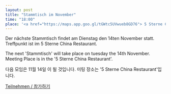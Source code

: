 ```yaml
---
layout: post
title: "Stammtisch im November"
time: "18:00"
place: '<a href="https://maps.app.goo.gl/tGWtc5UVwueb8GD76"> 5 Sterne China Restaurant</a>'
---
```


Der nächste Stammtisch findet am Dienstag den 14ten November statt. Treffpunkt ist im 5 Sterne China Restaurant.

The next 'Stammtisch' will take place on tuesday the 14th November. Meeting Place is in the '5 Sterne China Restaurant'.

다음 모임은 11월 14일 이 될 것입니다. 미팅 장소는 '5 Sterne China Restaurant'입니다.

[Teilnehmen / 참가하기](https://nuudel.digitalcourage.de/CGPX57DbkEVdr1D8)
